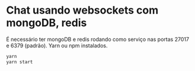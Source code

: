 # Chat usando websockets com mongoDB, redis
É necessário ter mongoDB e redis rodando como serviço nas portas 27017 e 6379 (padrão).
Yarn ou npm instalados.
```sh
yarn
yarn start
```